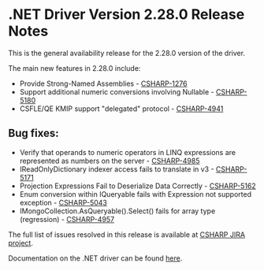 # .NET Driver Version 2.28.0 Release Notes

This is the general availability release for the 2.28.0 version of the driver.

The main new features in 2.28.0 include:

+ Provide Strong-Named Assemblies - [CSHARP-1276](https://jira.mongodb.org/browse/CSHARP-1276)
+ Support additional numeric conversions involving Nullable<T> - [CSHARP-5180](https://jira.mongodb.org/browse/CSHARP-5180)
+ CSFLE/QE KMIP support "delegated" protocol - [CSHARP-4941](https://jira.mongodb.org/browse/CSHARP-4941)

## Bug fixes:
+ Verify that operands to numeric operators in LINQ expressions are represented as numbers on the server - [CSHARP-4985](https://jira.mongodb.org/browse/CSHARP-4985)
+ IReadOnlyDictionary indexer access fails to translate in v3 - [CSHARP-5171](https://jira.mongodb.org/browse/CSHARP-5171)
+ Projection Expressions Fail to Deserialize Data Correctly - [CSHARP-5162](https://jira.mongodb.org/browse/CSHARP-5162)
+ Enum conversion within IQueryable fails with Expression not supported exception - [CSHARP-5043](https://jira.mongodb.org/browse/CSHARP-5043)
+ IMongoCollection.AsQueryable().Select() fails for array type (regression) - [CSHARP-4957](https://jira.mongodb.org/browse/CSHARP-4957)

The full list of issues resolved in this release is available at [CSHARP JIRA project](https://jira.mongodb.org/issues/?jql=project%20%3D%20CSHARP%20AND%20fixVersion%20%3D%202.28.0%20ORDER%20BY%20key%20ASC).

Documentation on the .NET driver can be found [here](https://www.mongodb.com/docs/drivers/csharp/v2.28}/).

